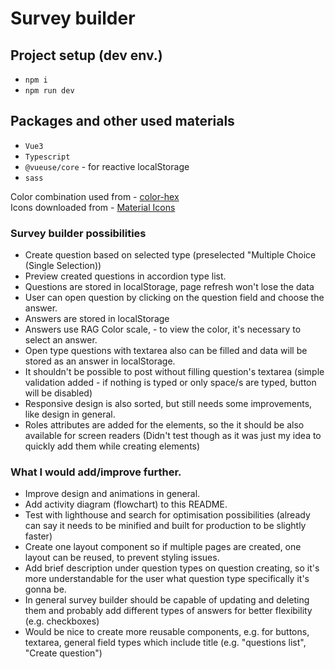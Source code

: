 # Survey builder

## Project setup (dev env.)
- `npm i`
- `npm run dev`

## Packages and other used materials
- `Vue3`
- `Typescript`
- `@vueuse/core` - for reactive localStorage
- `sass`

Color combination used from - [color-hex](https://www.color-hex.com/color-palette/1051637)<br/>
Icons downloaded from - [Material Icons](https://pictogrammers.com/library/mdi/)

### Survey builder possibilities
- Create question based on selected type (preselected "Multiple Choice (Single Selection))
- Preview created questions in accordion type list.
- Questions are stored in localStorage, page refresh won't lose the data
- User can open question by clicking on the question field and choose the answer.
- Answers are stored in localStorage
- Answers use RAG Color scale, - to view the color, it's necessary to select an answer.
- Open type questions with textarea also can be filled and data will be stored as an answer in localStorage.
- It shouldn't be possible to post without filling question's textarea (simple validation added - if nothing is typed or only space/s are typed, button will be disabled)
- Responsive design is also sorted, but still needs some improvements, like design in general.
- Roles attributes are added for the elements, so the it should be also available for screen readers (Didn't test though as it was just my idea to quickly add them while creating elements)


### What I would add/improve further.
- Improve design and animations in general.
- Add activity diagram (flowchart) to this README.
- Test with lighthouse and search for optimisation possibilities (already can say it needs to be minified and built for production to be slightly faster)
- Create one layout component so if multiple pages are created, one layout can be reused, to prevent styling issues.
- Add brief description under question types on question creating, so it's more understandable for the user what question type specifically it's gonna be.
- In general survey builder should be capable of updating and deleting them and probably add different types of answers for better flexibility (e.g. checkboxes)
- Would be nice to create more reusable components, e.g. for buttons, textarea, general field types which include title (e.g. "questions list", "Create question")